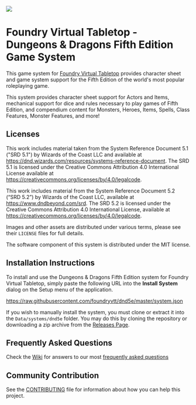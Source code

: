 ![](https://github.com/foundryvtt/dnd5e/blob/master/ui/official/dnd5e-repo.jpg?raw=true)

# Foundry Virtual Tabletop - Dungeons & Dragons Fifth Edition Game System

This game system for [Foundry Virtual Tabletop](http://foundryvtt.com) provides character sheet and game system
support for the Fifth Edition of the world's most popular roleplaying game.

This system provides character sheet support for Actors and Items, mechanical support for dice and rules necessary to
play games of Fifth Edition, and compendium content for Monsters, Heroes, Items, Spells, Class Features, Monster
Features, and more!

## Licenses

This work includes material taken from the System Reference Document 5.1 ("SRD 5.1") by Wizards of the Coast LLC and
available at https://dnd.wizards.com/resources/systems-reference-document. The SRD 5.1 is licensed under the Creative
Commons Attribution 4.0 International License available at https://creativecommons.org/licenses/by/4.0/legalcode.

This work includes material from the System Reference Document 5.2 (“SRD 5.2”) by Wizards of the Coast
LLC, available at https://www.dndbeyond.com/srd. The SRD 5.2 is licensed under the Creative Commons
Attribution 4.0 International License, available at https://creativecommons.org/licenses/by/4.0/legalcode.

Images and other assets are distributed under various terms, please see their `LICENSE` files for full details.

The software component of this system is distributed under the MIT license.

## Installation Instructions

To install and use the Dungeons & Dragons Fifth Edition system for Foundry Virtual Tabletop, simply paste the following
URL into the **Install System** dialog on the Setup menu of the application.

https://raw.githubusercontent.com/foundryvtt/dnd5e/master/system.json

If you wish to manually install the system, you must clone or extract it into the `Data/systems/dnd5e` folder. You
may do this by cloning the repository or downloading a zip archive from the
[Releases Page](https://github.com/foundryvtt/dnd5e/releases).

## Frequently Asked Questions
Check the [Wiki](../../wiki) for answers to our most [frequently asked questions](../../wiki/faq)

## Community Contribution

See the [CONTRIBUTING](/CONTRIBUTING.md) file for information about how you can help this project.
